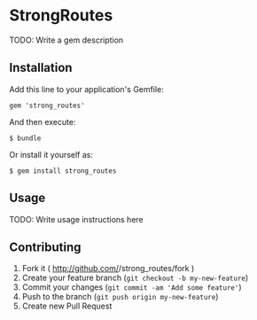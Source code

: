 # StrongRoutes

TODO: Write a gem description

## Installation

Add this line to your application's Gemfile:

    gem 'strong_routes'

And then execute:

    $ bundle

Or install it yourself as:

    $ gem install strong_routes

## Usage

TODO: Write usage instructions here

## Contributing

1. Fork it ( http://github.com/<my-github-username>/strong_routes/fork )
2. Create your feature branch (`git checkout -b my-new-feature`)
3. Commit your changes (`git commit -am 'Add some feature'`)
4. Push to the branch (`git push origin my-new-feature`)
5. Create new Pull Request
